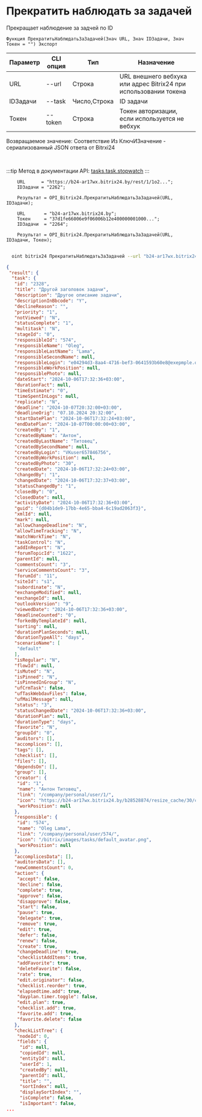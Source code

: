 ﻿---
sidebar_position: 15
---

# Прекратить наблюдать за задачей
 Прекращает наблюдение за задчей по ID



`Функция ПрекратитьНаблюдатьЗаЗадачей(Знач URL, Знач IDЗадачи, Знач Токен = "") Экспорт`

  | Параметр | CLI опция | Тип | Назначение |
  |-|-|-|-|
  | URL | --url | Строка | URL внешнего вебхука или адрес Bitrix24 при использовании токена |
  | IDЗадачи | --task | Число,Строка | ID задачи |
  | Токен | --token | Строка | Токен авторизации, если используется не вебхук |

  
  Возвращаемое значение:   Соответствие Из КлючИЗначение - сериализованный JSON ответа от Bitrxi24

<br/>

:::tip
Метод в документации API: [tasks.task.stopwatch](https://dev.1c-bitrix.ru/rest_help/tasks/task/tasks/tasks_task_stopwatch.php)
:::
<br/>


```bsl title="Пример кода"
    URL      = "https://b24-ar17wx.bitrix24.by/rest/1/1o2...";
    IDЗадачи = "2262";

    Результат = OPI_Bitrix24.ПрекратитьНаблюдатьЗаЗадачей(URL, IDЗадачи);

    URL       = "b24-ar17wx.bitrix24.by";
    Токен     = "37d1fe66006e9f06006b12e400000001000...";
    IDЗадачи  = "2264";

    Результат = OPI_Bitrix24.ПрекратитьНаблюдатьЗаЗадачей(URL, IDЗадачи, Токен);
```



```sh title="Пример команды CLI"
    
  oint bitrix24 ПрекратитьНаблюдатьЗаЗадачей --url "b24-ar17wx.bitrix24.by" --task "170" --token "b9df7366006e9f06006b12e400000001000..."

```

```json title="Результат"
{
 "result": {
  "task": {
   "id": "2328",
   "title": "Другой заголовок задачи",
   "description": "Другое описание задачи",
   "descriptionInBbcode": "Y",
   "declineReason": "",
   "priority": "1",
   "notViewed": "N",
   "statusComplete": "1",
   "multitask": "N",
   "stageId": "0",
   "responsibleId": "574",
   "responsibleName": "Oleg",
   "responsibleLastName": "Lama",
   "responsibleSecondName": null,
   "responsibleLogin": "e04294d3-8aa4-4716-bef3-0641593b60e8@exepmple.org",
   "responsibleWorkPosition": null,
   "responsiblePhoto": null,
   "dateStart": "2024-10-06T17:32:36+03:00",
   "durationFact": null,
   "timeEstimate": "0",
   "timeSpentInLogs": null,
   "replicate": "N",
   "deadline": "2024-10-07T20:32:00+03:00",
   "deadlineOrig": "07.10.2024 20:32:00",
   "startDatePlan": "2024-10-06T17:32:24+03:00",
   "endDatePlan": "2024-10-07T00:00:00+03:00",
   "createdBy": "1",
   "createdByName": "Антон",
   "createdByLastName": "Титовец",
   "createdBySecondName": null,
   "createdByLogin": "VKuser657846756",
   "createdByWorkPosition": null,
   "createdByPhoto": "30",
   "createdDate": "2024-10-06T17:32:24+03:00",
   "changedBy": "1",
   "changedDate": "2024-10-06T17:32:37+03:00",
   "statusChangedBy": "1",
   "closedBy": "0",
   "closedDate": null,
   "activityDate": "2024-10-06T17:32:36+03:00",
   "guid": "{d04b1de9-17bb-4e65-bba4-6c19ad2063f3}",
   "xmlId": null,
   "mark": null,
   "allowChangeDeadline": "N",
   "allowTimeTracking": "N",
   "matchWorkTime": "N",
   "taskControl": "N",
   "addInReport": "N",
   "forumTopicId": "1622",
   "parentId": null,
   "commentsCount": "3",
   "serviceCommentsCount": "3",
   "forumId": "11",
   "siteId": "s1",
   "subordinate": "N",
   "exchangeModified": null,
   "exchangeId": null,
   "outlookVersion": "9",
   "viewedDate": "2024-10-06T17:32:36+03:00",
   "deadlineCounted": "0",
   "forkedByTemplateId": null,
   "sorting": null,
   "durationPlanSeconds": null,
   "durationTypeAll": "days",
   "scenarioName": [
    "default"
   ],
   "isRegular": "N",
   "flowId": null,
   "isMuted": "N",
   "isPinned": "N",
   "isPinnedInGroup": "N",
   "ufCrmTask": false,
   "ufTaskWebdavFiles": false,
   "ufMailMessage": null,
   "status": "3",
   "statusChangedDate": "2024-10-06T17:32:36+03:00",
   "durationPlan": null,
   "durationType": "days",
   "favorite": "N",
   "groupId": "0",
   "auditors": [],
   "accomplices": [],
   "tags": [],
   "checklist": [],
   "files": [],
   "dependsOn": [],
   "group": [],
   "creator": {
    "id": "1",
    "name": "Антон Титовец",
    "link": "/company/personal/user/1/",
    "icon": "https://b24-ar17wx.bitrix24.by/b28528874/resize_cache/30/c0120a8d7c10d63c83e32398d1ec4d9e/main/d7e/d7e99cf556e4ab676463dae2c00ddfbb/a7e0af6899300e3c684caeca5c334d81.jpg",
    "workPosition": null
   },
   "responsible": {
    "id": "574",
    "name": "Oleg Lama",
    "link": "/company/personal/user/574/",
    "icon": "/bitrix/images/tasks/default_avatar.png",
    "workPosition": null
   },
   "accomplicesData": [],
   "auditorsData": [],
   "newCommentsCount": 0,
   "action": {
    "accept": false,
    "decline": false,
    "complete": true,
    "approve": false,
    "disapprove": false,
    "start": false,
    "pause": true,
    "delegate": true,
    "remove": true,
    "edit": true,
    "defer": false,
    "renew": false,
    "create": true,
    "changeDeadline": true,
    "checklistAddItems": true,
    "addFavorite": true,
    "deleteFavorite": false,
    "rate": true,
    "edit.originator": false,
    "checklist.reorder": true,
    "elapsedtime.add": true,
    "dayplan.timer.toggle": false,
    "edit.plan": true,
    "checklist.add": true,
    "favorite.add": true,
    "favorite.delete": false
   },
   "checkListTree": {
    "nodeId": 0,
    "fields": {
     "id": null,
     "copiedId": null,
     "entityId": null,
     "userId": 1,
     "createdBy": null,
     "parentId": null,
     "title": "",
     "sortIndex": null,
     "displaySortIndex": "",
     "isComplete": false,
     "isImportant": false,
...
```
